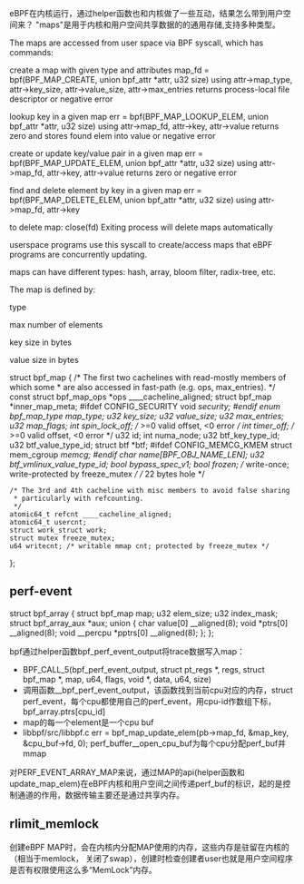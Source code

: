 eBPF在内核运行，通过helper函数也和内核做了一些互动，结果怎么带到用户空间来？
"maps"是用于内核和用户空间共享数据的的通用存储,支持多种类型。  

The maps are accessed from user space via BPF syscall, which has commands:

create a map with given type and attributes map_fd = bpf(BPF_MAP_CREATE, union bpf_attr *attr, u32 size) using attr->map_type, attr->key_size, attr->value_size, attr->max_entries returns process-local file descriptor or negative error

lookup key in a given map err = bpf(BPF_MAP_LOOKUP_ELEM, union bpf_attr *attr, u32 size) using attr->map_fd, attr->key, attr->value returns zero and stores found elem into value or negative error

create or update key/value pair in a given map err = bpf(BPF_MAP_UPDATE_ELEM, union bpf_attr *attr, u32 size) using attr->map_fd, attr->key, attr->value returns zero or negative error

find and delete element by key in a given map err = bpf(BPF_MAP_DELETE_ELEM, union bpf_attr *attr, u32 size) using attr->map_fd, attr->key

to delete map: close(fd) Exiting process will delete maps automatically

userspace programs use this syscall to create/access maps that eBPF programs are concurrently updating.

maps can have different types: hash, array, bloom filter, radix-tree, etc.

The map is defined by:

type

max number of elements

key size in bytes

value size in bytes

struct bpf_map {
    /* The first two cachelines with read-mostly members of which some
     * are also accessed in fast-path (e.g. ops, max_entries).
     */
    const struct bpf_map_ops *ops ____cacheline_aligned;
    struct bpf_map *inner_map_meta;
#ifdef CONFIG_SECURITY
    void *security;
#endif
    enum bpf_map_type map_type;
    u32 key_size;
    u32 value_size;
    u32 max_entries;
    u32 map_flags;
    int spin_lock_off; /* >=0 valid offset, <0 error */
    int timer_off; /* >=0 valid offset, <0 error */
    u32 id;
    int numa_node;
    u32 btf_key_type_id;
    u32 btf_value_type_id;
    struct btf *btf;
#ifdef CONFIG_MEMCG_KMEM
    struct mem_cgroup *memcg;
#endif
    char name[BPF_OBJ_NAME_LEN];
    u32 btf_vmlinux_value_type_id;
    bool bypass_spec_v1;
    bool frozen; /* write-once; write-protected by freeze_mutex */
    /* 22 bytes hole */

    /* The 3rd and 4th cacheline with misc members to avoid false sharing
     * particularly with refcounting.
     */
    atomic64_t refcnt ____cacheline_aligned;
    atomic64_t usercnt;
    struct work_struct work;
    struct mutex freeze_mutex;
    u64 writecnt; /* writable mmap cnt; protected by freeze_mutex */
};

## perf-event

struct bpf_array {
    struct bpf_map map;
    u32 elem_size;
    u32 index_mask;
    struct bpf_array_aux *aux;
    union {
        char value[0] __aligned(8);
        void *ptrs[0] __aligned(8);
        void __percpu *pptrs[0] __aligned(8);
    };
};

bpf通过helper函数bpf_perf_event_output将trace数据写入map：
- BPF_CALL_5(bpf_perf_event_output, struct pt_regs *, regs, struct bpf_map *, map, u64, flags, void *, data, u64, size)
- 调用函数__bpf_perf_event_output，该函数找到当前cpu对应的内存，struct perf_event，每个cpu都使用自己的perf_event，用cpu-id作数组下标，bpf_array.ptrs[cpu_id]
- map的每一个element是一个cpu buf
- libbpf/src/libbpf.c 
        err = bpf_map_update_elem(pb->map_fd, &map_key,
                      &cpu_buf->fd, 0);
        perf_buffer__open_cpu_buf为每个cpu分配perf_buf并mmap

对PERF_EVENT_ARRAY_MAP来说，通过MAP的api(helper函数和update_map_elem)在eBPF内核和用户空间之间传递perf_buf的标识，起的是控制通道的作用，数据传输主要还是通过共享内存。  

## rlimit_memlock

创建eBPF MAP时，会在内核内分配MAP使用的内存，这些内存是驻留在内核的（相当于memlock， 关闭了swap），创建时检查创建者user也就是用户空间程序是否有权限使用这么多“MemLock”内存。

